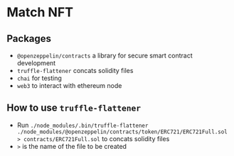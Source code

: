 # Match NFT

## Packages
- `@openzeppelin/contracts` a library for secure smart contract development
- `truffle-flattener` concats solidity files
- `chai` for testing
- `web3` to interact with ethereum node

## How to use `truffle-flattener`
- Run `./node_modules/.bin/truffle-flattener ./node_modules/@openzeppelin/contracts/token/ERC721/ERC721Full.sol > contracts/ERC721Full.sol` to concats solidity files
- `>` is the name of the file to be created